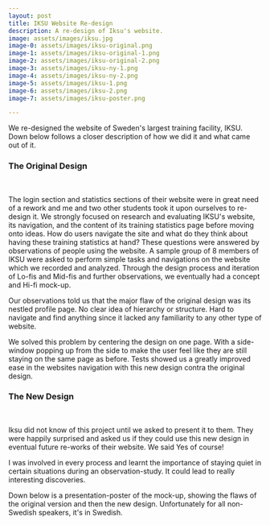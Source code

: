 ```yaml
---
layout: post
title: IKSU Website Re-design
description: A re-design of Iksu's website.
image: assets/images/iksu.jpg
image-0: assets/images/iksu-original.png
image-1: assets/images/iksu-original-1.png
image-2: assets/images/iksu-original-2.png
image-3: assets/images/iksu-ny-1.png
image-4: assets/images/iksu-ny-2.png
image-5: assets/images/iksu-1.png
image-6: assets/images/iksu-2.png
image-7: assets/images/iksu-poster.png

---
```


We re-designed the website of Sweden's largest training facility, IKSU. Down below follows a closer description of how we did it and what came out of it.

<h3>The Original Design</h3>
<span class="image main"><img src="{{ site.baseurl }}/{{ page.image-0 }}" alt="" /></span>
<span class="image main"><img src="{{ site.baseurl }}/{{ page.image-1 }}" alt="" /></span>
<span class="image main"><img src="{{ site.baseurl }}/{{ page.image-2 }}" alt="" /></span>

The login section and statistics sections of their website were in great need of a rework and me and two other students took it upon ourselves to re-design it. We strongly focused on research and evaluating IKSU's website, its navigation, and the content of its training statistics page before moving onto ideas. How do users navigate the site and what do they think about having these training statistics at hand? These questions were answered by observations of people using the website. A sample group of 8 members of IKSU were asked to perform simple tasks and navigations on the website which we recorded and analyzed. Through the design process and iteration of Lo-fis and Mid-fis and further observations, we eventually had a concept and Hi-fi mock-up. 

Our observations told us that the major flaw of the original design was its nestled profile page. No clear idea of hierarchy or structure. Hard to navigate and find anything since it lacked any familiarity to any other type of website.

We solved this problem by centering the design on one page. With a side-window popping up from the side to make the user feel like they are still staying on the same page as before. Tests showed us a greatly improved ease in the websites navigation with this new design contra the original design.

<h3>The New Design</h3>
<span class="image main"><img src="{{ site.baseurl }}/{{ page.image-3 }}" alt="" /></span>
<span class="image main"><img src="{{ site.baseurl }}/{{ page.image-4 }}" alt="" /></span>
<span class="image main"><img src="{{ site.baseurl }}/{{ page.image-5 }}" alt="" /></span>
<span class="image main"><img src="{{ site.baseurl }}/{{ page.image-6 }}" alt="" /></span>

Iksu did not know of this project until we asked to present it to them. They were happily surprised and asked us if they could use this new design in eventual future re-works of their website. We said Yes of course! 

I was involved in every process and learnt the importance of staying quiet in certain situations during an observation-study. It could lead to really interesting discoveries.

Down below is a presentation-poster of the mock-up, showing the flaws of the original version and then the new design. Unfortunately for all non-Swedish speakers, it's in Swedish.

<span class="image main"><img src="{{ site.baseurl }}/{{ page.image-7 }}" alt="" /></span>
